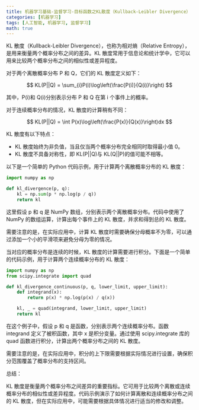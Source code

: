 ```yaml
---
title: 机器学习基础-监督学习-目标函数之KL散度（Kullback-Leibler Divergence）
categories: [机器学习]
tags: [人工智能, 机器学习, 监督学习]
math: true
---
```


KL 散度（Kullback-Leibler Divergence），也称为相对熵（Relative Entropy），是用来衡量两个概率分布之间的差异。KL 散度常用于信息论和统计学中，它可以用来比较两个概率分布之间的相似性或差异程度。

对于两个离散概率分布 P 和 Q，它们的 KL 散度定义如下：

$$
KL(P||Q) = \sum_{i}P(i)\log\left(\frac{P(i)}{Q(i)}\right)
$$

其中，P(i)和 Q(i)分别表示分布 P 和 Q 在第 i 个事件上的概率。

对于连续概率分布的情况，KL 散度的计算稍有不同：

$$
KL(P||Q) = \int P(x)\log\left(\frac{P(x)}{Q(x)}\right)dx
$$

KL 散度有以下特点：

- KL 散度始终为非负值，当且仅当两个概率分布完全相同时取得最小值 0。
- KL 散度不具备对称性，即 KL(P||Q)与 KL(Q||P)的值可能不相等。

以下是一个简单的 Python 代码示例，用于计算两个离散概率分布的 KL 散度：

```python
import numpy as np

def kl_divergence(p, q):
    kl = np.sum(p * np.log(p / q))
    return kl
```

这里假设 p 和 q 是 NumPy 数组，分别表示两个离散概率分布。代码中使用了 NumPy 的数组运算，计算出每个事件上的 KL 散度，并求和得到总的 KL 散度。

需要注意的是，在实际应用中，计算 KL 散度时需要确保分母概率不为零，可以通过添加一个小的平滑项来避免分母为零的情况。

当对应的概率分布是连续的时候，KL 散度的计算需要进行积分。下面是一个简单的代码示例，用于计算两个连续概率分布的 KL 散度：

```python
import numpy as np
from scipy.integrate import quad

def kl_divergence_continuous(p, q, lower_limit, upper_limit):
    def integrand(x):
        return p(x) * np.log(p(x) / q(x))

    kl, _ = quad(integrand, lower_limit, upper_limit)
    return kl
```

在这个例子中，假设 p 和 q 是函数，分别表示两个连续概率分布。函数 integrand 定义了被积函数，其中 x 是积分变量。通过使用 scipy.integrate 库的 quad 函数进行积分，计算出两个概率分布之间的 KL 散度。

需要注意的是，在实际应用中，积分的上下限需要根据实际情况进行设置，确保积分范围覆盖了概率分布的支持区间。

总结：

KL 散度是衡量两个概率分布之间差异的重要指标。它可用于比较两个离散或连续概率分布的相似性或差异程度。代码示例演示了如何计算离散和连续概率分布之间的 KL 散度，但在实际应用中，可能需要根据具体情况进行适当的修改和调整。
